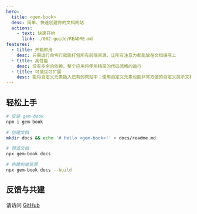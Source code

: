 ```yaml
---
hero:
  title: <gem-book>
  desc: 简单、快速创建你的文档网站
  actions:
    - text: 快速开始
      link: ./002-guide/README.md
features:
  - title: 开箱即用
    desc: 只需运行命令行就能打包所有前端资源，让所有注意力都能放在文档编写上
  - title: 高性能
    desc: 没有多余的依赖，整个应用将使用精简的代码流畅的运行
  - title: 可插拔可扩展
    desc: 能将自定义元素插入已有的网站中；使用自定义元素也能非常方便的自定义展示文档
---
```


## 轻松上手

```bash
# 安装 gem-book
npm i gem-book

# 创建文档
mkdir docs && echo '# Hello <gem-book>!' > docs/readme.md

# 预览文档
npx gem-book docs

# 构建前端资源
npx gem-book docs --build
```

## 反馈与共建

请访问 [GitHub](https://github.com/mantou132/gem)
